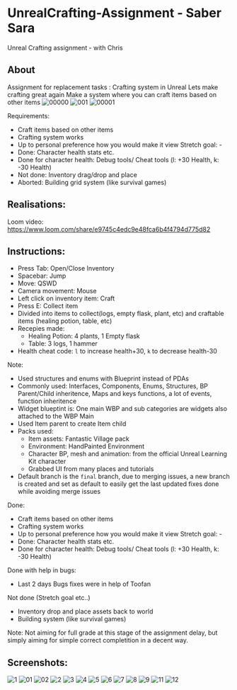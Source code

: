 # UnrealCrafting-Assignment - Saber Sara
Unreal Crafting assignment - with Chris

## About
Assignment for replacement tasks : Crafting system in Unreal
Lets make crafting great again
Make a system where you can craft items based on other items
![00000](https://user-images.githubusercontent.com/20385915/221874014-404a4339-4902-497e-8030-5fa547927bfc.png)
![001](https://user-images.githubusercontent.com/20385915/221874032-40bfacd2-212b-489b-9358-1494ed2d5ec6.png)
![00001](https://user-images.githubusercontent.com/20385915/221874210-7efab01d-77b0-476d-84b6-1a0d3c9e65d8.png)

Requirements:
- Craft items based on other items
- Crafting system works
- Up to personal preference how you would make it view
Stretch goal: -
- Done: Character health stats etc.
- Done for character health: Debug tools/ Cheat tools (l: +30 Health, k: -30 Health)
- Not done: Inventory drag/drop and place
- Aborted: Building grid system (like survival games)

## Realisations:

Loom video:
https://www.loom.com/share/e9745c4edc9e48fca6b4f4794d775d82



## Instructions:
- Press Tab: Open/Close Inventory
- Spacebar: Jump
- Move: QSWD
- Camera movement: Mouse
- Left click on inventory item: Craft
- Press E: Collect item
- Divided into items to collect(logs, empty flask, plant, etc) and craftable items (healing potion, table, etc)
- Recepies made: 
  - Healing Potion: 4 plants, 1 Empty flask
  - Table: 3 logs, 1 hammer
- Health cheat code: `l` to increase health+30, `k` to decrease health-30

Note: 
- Used structures and enums with Blueprint instead of PDAs
- Commonly used: Interfaces, Components, Enums, Structures, BP Parent/Child inheritence, Maps and keys functions, a lot of events, function inheritence
- Widget blueptint is: One main WBP and sub categories are widgets also attached to the WBP Main
- Used Item parent to create Item child
- Packs used:
  - Item assets: Fantastic Village pack
  - Environment: HandPainted Environment
  - Character BP, mesh and animation: from the official Unreal Learning Kit character
  - Grabbed UI from many places and tutorials
- Default branch is the `final` branch, due to merging issues, a new branch is created and set as default to easily get the last updated fixes done while avoiding merge issues


Done:
- Craft items based on other items
- Crafting system works
- Up to personal preference how you would make it view
Stretch goal: -
- Done: Character health stats etc.
- Done for character health: Debug tools/ Cheat tools (l: +30 Health, k: -30 Health)


Done with help in bugs:
- Last 2 days Bugs fixes were in help of Toofan

Not done (Stretch goal etc..)
- Inventory drop and place assets back to world
- Building system (like survival games)

Note: Not aiming for full grade at this stage of the assignment delay, but simply aiming for simple correct completition in a decent way.

## Screenshots:
![1](https://user-images.githubusercontent.com/20385915/221874417-a582bb48-e365-4419-89a1-00a4ed70fa2c.png)
![01](https://user-images.githubusercontent.com/20385915/221874438-9eb5dbc8-b1a0-4443-9ea9-b40b81cf5660.png)
![02](https://user-images.githubusercontent.com/20385915/221874052-90454cf0-1a68-420a-b28f-e638ebb4fa72.png)
![2](https://user-images.githubusercontent.com/20385915/221874476-6fc1e19c-1aea-4a46-af44-f8ee6a654610.png)
![3](https://user-images.githubusercontent.com/20385915/221874502-efb5ac48-49bc-4e83-8b17-2d1a1040158d.png)
![4](https://user-images.githubusercontent.com/20385915/221874521-edcb1f3b-ab19-4f80-832f-e71757d6f0d0.png)
![5](https://user-images.githubusercontent.com/20385915/221874537-80b1c8b3-1476-4227-9308-d1a294533786.png)
![6](https://user-images.githubusercontent.com/20385915/221874620-27428f63-6383-411b-9e0f-58d7fb7e1ed4.png)
![7](https://user-images.githubusercontent.com/20385915/221874634-b240a136-9187-4dcc-b0a4-b23b24d4d828.png)
![8](https://user-images.githubusercontent.com/20385915/221874654-f8829ac9-440c-429e-bbb5-3fac07ac61ca.png)
![9](https://user-images.githubusercontent.com/20385915/221874668-e2dde408-a39f-4ec8-bf44-68202c684fb3.png)
![11](https://user-images.githubusercontent.com/20385915/221874688-9e1e14b7-0a33-43af-8f22-2c824e9b7a8a.png)
![12](https://user-images.githubusercontent.com/20385915/221874705-57993b52-3320-4e3f-93b0-78ecdbf42bcb.png)

